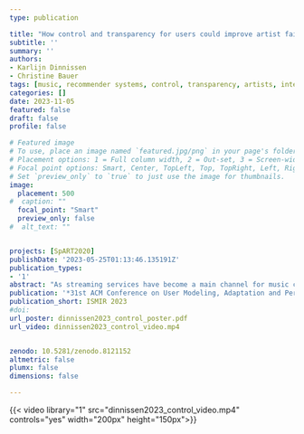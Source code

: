 ```yaml
---
type: publication

title: "How control and transparency for users could improve artist fairness in music recommender systems"
subtitle: ''
summary: ''
authors:
- Karlijn Dinnissen
- Christine Bauer
tags: [music, recommender systems, control, transparency, artists, interviews, music industry professionals, item provider, user]
categories: []
date: 2023-11-05
featured: false
draft: false
profile: false

# Featured image
# To use, place an image named `featured.jpg/png` in your page's folder.
# Placement options: 1 = Full column width, 2 = Out-set, 3 = Screen-width
# Focal point options: Smart, Center, TopLeft, Top, TopRight, Left, Right, BottomLeft, Bottom, BottomRight
# Set `preview_only` to `true` to just use the image for thumbnails.
image:
  placement: 500
#  caption: ""
  focal_point: "Smart"
  preview_only: false
#  alt_text: ""


projects: [SpART2020]
publishDate: '2023-05-25T01:13:46.135191Z'
publication_types:
- '1'
abstract: "As streaming services have become a main channel for music consumption, they significantly impact various stakeholders: users, artists who provide music, and other professionals working in the music industry. Therefore, it is essential to consider all stakeholders' goals and values when developing and evaluating the music recommender systems integrated into these services. One vital goal is treating artists fairly, thereby giving them a fair chance to have their music recommended and listened to, and subsequently building a fan base. Such artist fairness is often assumed to have a trade-off with user goals such as satisfaction. Using insights from two studies, this work shows the opposite: some goals from different stakeholders are complementary. Our first study, in which we interview music artists, demonstrates that they often see increased transparency and control for users as a means to also improve artist fairness. We expand with a second study asking other music industry professionals about these topics using a questionnaire. Its results indicate that transparency towards users is highly valued and should be increased."
publication: '*31st ACM Conference on User Modeling, Adaptation and Personalization*'
publication_short: ISMIR 2023
#doi: 
url_poster: dinnissen2023_control_poster.pdf
url_video: dinnissen2023_control_video.mp4


zenodo: 10.5281/zenodo.8121152
altmetric: false
plumx: false
dimensions: false

---
```


{{< video library="1" src="dinnissen2023_control_video.mp4" controls="yes" width="200px" height="150px">}} 
